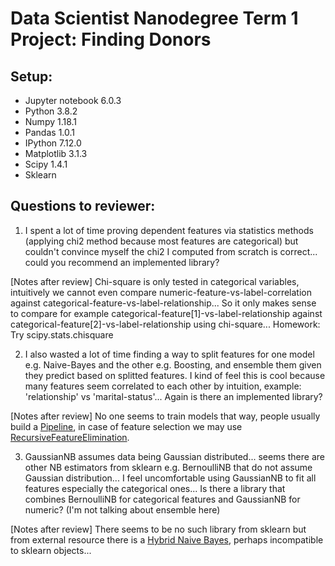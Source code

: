 # Data Scientist Nanodegree Term 1 Project: Finding Donors

## Setup:

* Jupyter notebook 6.0.3
* Python 3.8.2
* Numpy 1.18.1
* Pandas 1.0.1
* IPython 7.12.0
* Matplotlib 3.1.3
* Scipy 1.4.1
* Sklearn

## Questions to reviewer:

1. I spent a lot of time proving dependent features via statistics methods (applying chi2 method because most features are categorical) but couldn't convince myself the chi2 I computed from scratch is correct... could you recommend an implemented library?

[Notes after review] Chi-square is only tested in categorical variables, intuitively we cannot even compare numeric-feature-vs-label-correlation against categorical-feature-vs-label-relationship... So it only makes sense to compare for example categorical-feature[1]-vs-label-relationship against categorical-feature[2]-vs-label-relationship using chi-square... Homework: Try scipy.stats.chisquare

2. I also wasted a lot of time finding a way to split features for one model e.g. Naive-Bayes and the other e.g. Boosting, and ensemble them given they predict based on splitted features. I kind of feel this is cool because many features seem correlated to each other by intuition, example: 'relationship' vs 'marital-status'... Again is there an implemented library?

[Notes after review] No one seems to train models that way, people usually build a [Pipeline](https://scikit-learn.org/stable/modules/generated/sklearn.pipeline.Pipeline.html), in case of feature selection we may use [RecursiveFeatureElimination](https://scikit-learn.org/stable/modules/generated/sklearn.feature_selection.RFE.html).

3. GaussianNB assumes data being Gaussian distributed... seems there are other NB estimators from sklearn e.g. BernoulliNB that do not assume Gaussian distribution... I feel uncomfortable using GaussianNB to fit all features especially the categorical ones... Is there a library that combines BernoulliNB for categorical features and GaussianNB for numeric? (I'm not talking about ensemble here)

[Notes after review] There seems to be no such library from sklearn but from external resource there is a [Hybrid Naive Bayes](https://github.com/ashkonf/HybridNaiveBayes), perhaps incompatible to sklearn objects...
